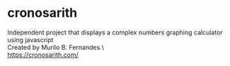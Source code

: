 # cronosarith

Independent project that displays a complex numbers graphing calculator using javascript\
Created by Murilo B. Fernandes
\ \
https://cronosarith.com/
